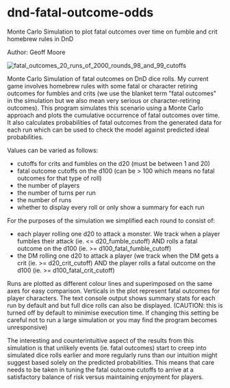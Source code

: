 # dnd-fatal-outcome-odds

Monte Carlo Simulation to plot fatal outcomes over time on fumble and crit
homebrew rules in DnD

Author: Geoff Moore

![fatal_outcomes_20_runs_of_2000_rounds_98_and_99_cutoffs](https://user-images.githubusercontent.com/37242207/37359464-8eca82c4-26e5-11e8-9c91-e2bfe7be33bb.png)

Monte Carlo Simulation of fatal outcomes on DnD dice rolls. My current game
involves homebrew rules with some fatal or character retiring outcomes
for fumbles and crits (we use the blanket term "fatal outcomes" in the simulation
but we also mean very serious or character-retiring outcomes). This program
simulates this scenario using a Monte Carlo approach and plots the cumulative
occurrence of fatal outcomes over time. It also calculates probabilities of
fatal outcomes from the generated data for each run which can be used to
check the model against predicted ideal probabilities.

Values can be varied as follows:
- cutoffs for crits and fumbles on the d20 (must be between 1 and 20)
- fatal outcome cutoffs on the d100 (can be > 100 which means no fatal
    outcomes for that type of roll)
- the number of players
- the number of turns per run
- the number of runs
- whether to display every roll or only show a summary for each run

For the purposes of the simulation we simplified each round to
consist of:
- each player rolling one d20 to attack a monster. We
  track when a player fumbles their attack (ie. <= d20_fumble_cutoff)
  AND rolls a fatal outcome on the d100 (ie. >= d100_fatal_fumble_cutoff)
- the DM rolling one d20 to attack a player (we track when the DM gets a
  crit (ie. >= d20_crit_cutoff) AND the player rolls a fatal
  outcome on the d100 (ie. >= d100_fatal_crit_cutoff)

Runs are plotted as different colour lines and superimposed on the same
axes for easy comparison. Verticals in the plot represent fatal outcomes
for player characters. The text console output shows summary stats for each run
by default and but full dice rolls can also be displayed. (CAUTION: this is
turned off by default to minimise execution time. If changing this setting
be careful not to run a large simulation or you may find the program
becomes unresponsive)

The interesting and counterintuitive aspect of the results from this simulation
is that unlikely events (ie. fatal outcomes) start to creep into simulated dice
rolls earlier and more regularly runs than our intuition might suggest
based solely on the predicted probabilities. This means that care needs to be
taken in tuning the fatal outcome cutoffs to arrive at a satisfactory balance of
risk versus maintaining enjoyment for players.
